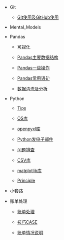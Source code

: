 * Git

	* [Git使用及GitHub使用](Git/Git使用及GitHub使用.md)
* Mental_Models
* Pandas

	* [可视化](Pandas/可视化.md)

	* [Pandas主要数据结构](Pandas/Pandas主要数据结构.md)

	* [Pandas一些操作](Pandas/Pandas一些操作.md)

	* [Pandas常用语句](Pandas/Pandas常用语句.md)

	* [数据清洗及分析](Pandas/数据清洗及分析.md)
* Python

	* [Tips](Python/Tips.md)

	* [OS库](Python/OS库.md)

	* [openpyxl库](Python/openpyxl库.md)

	* [Python发电子邮件](Python/Python发电子邮件.md)

	* [问题排查](Python/问题排查.md)

	* [CSV库](Python/CSV库.md)

	* [matplotlib库](Python/matplotlib库.md)

	* [Principle](Python/Principle.md)
* 小套路
* 账单处理

	* [账单处理](账单处理/账单处理.md)

	* [技巧CASE](账单处理/技巧CASE.md)

	* [账单情况说明](账单处理/账单情况说明.md)
